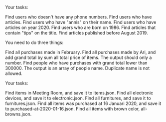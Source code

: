 ﻿<?xml version="1.0" encoding="utf-8" ?>
<configuration>

Your tasks:

Find users who doesn't have any phone numbers.
Find users who have articles.
Find users who have "annis" on their name.
Find users who have articles on year 2020.
Find users who are born on 1986.
Find articles that contain "tips" on the title.
Find articles published before August 2019.

You need to do three things:

Find all purchases made in February.
Find all purchases made by Ari, and add grand total by sum all total price of items. The output should only a number.
Find people who have purchases with grand total lower than 300000. The output is an array of people name. Duplicate name is not allowed.

Your tasks:

Find items in Meeting Room, and save it to items.json.
Find all electronic devices, and save it to electronic.json.
Find all furnitures, and save it to furnitures.json.
Find all items was purchased at 16 Januari 2020, and save it to purchased-at-2020-01-16.json.
Find all items with brown color, all-browns.json.
</configuration>
